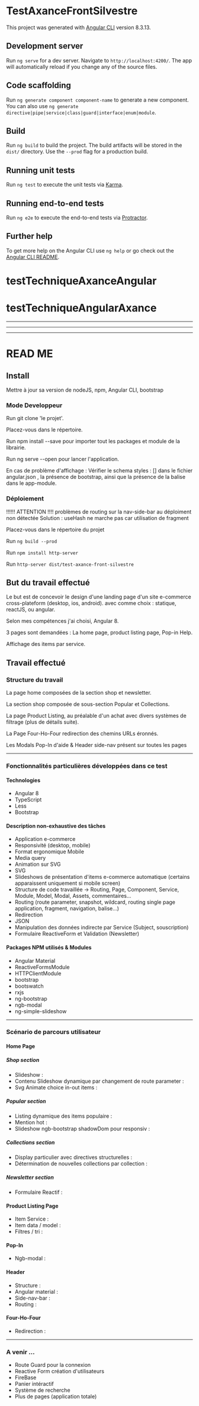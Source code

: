 # TestAxanceFrontSilvestre

This project was generated with [Angular CLI](https://github.com/angular/angular-cli) version 8.3.13.

## Development server

Run `ng serve` for a dev server. Navigate to `http://localhost:4200/`. The app will automatically reload if you change any of the source files.

## Code scaffolding

Run `ng generate component component-name` to generate a new component. You can also use `ng generate directive|pipe|service|class|guard|interface|enum|module`.

## Build

Run `ng build` to build the project. The build artifacts will be stored in the `dist/` directory. Use the `--prod` flag for a production build.

## Running unit tests

Run `ng test` to execute the unit tests via [Karma](https://karma-runner.github.io).

## Running end-to-end tests

Run `ng e2e` to execute the end-to-end tests via [Protractor](http://www.protractortest.org/).

## Further help

To get more help on the Angular CLI use `ng help` or go check out the [Angular CLI README](https://github.com/angular/angular-cli/blob/master/README.md).
# testTechniqueAxanceAngular
# testTechniqueAngularAxance

----------------------------------------------------------------------------------------------
----------------------------------------------------------------------------------------------
----------------------------------------------------------------------------------------------

# READ ME 

## Install

Mettre à jour sa version de nodeJS, npm, Angular CLI, bootstrap

### Mode Developpeur

Run git clone 'le projet'.

Placez-vous dans le répertoire.

Run npm install --save pour importer tout les packages et module de la librairie.

Run ng serve --open pour lancer l'application.

En cas de problème d'affichage : Vérifier le schema styles : [] dans le fichier angular.json , la présence de bootstrap, ainsi que la présence de la balise dans le app-module.

### Déploiement

!!!!!! ATTENTION !!!! problèmes de routing sur la nav-side-bar au déploiment non détectée
Solution : useHash ne marche pas car utilisation de fragment

Placez-vous dans le répertoire du projet

Run `ng build --prod`

Run `npm install http-server`

Run `http-server dist/test-axance-front-silvestre`


## But du travail effectué

Le but est de concevoir le design d'une landing page d'un site e-commerce cross-plateform (desktop, ios, android). avec comme choix : statique, reactJS, ou angular. 

Selon mes compétences j'ai choisi, Angular 8.

3 pages sont demandées : La home page, product listing page, Pop-in Help.

Affichage des items par service.

## Travail effectué

### Structure du travail
La page home composées de la section shop et newsletter.

La section shop composée de sous-section Popular et Collections.

La page Product Listing, au préalable d'un achat avec divers systèmes de filtrage (plus de détails suite).

La Page Four-Ho-Four redirection des chemins URLs éronnés.

Les Modals Pop-In d'aide & Header side-nav présent sur toutes les pages 

-----------------------------------------------------------------------------------

### Fonctionnalités particulières développées dans ce test

#### Technologies
- Angular 8 
- TypeScript
- Less
- Bootstrap

#### Description non-exhaustive des tâches
- Application e-commerce
- Responsivité (desktop, mobile)
- Format ergonomique Mobile
- Media query 
- Animation sur SVG
- SVG
- Slideshows de présentation d'items e-commerce automatique (certains apparaissent uniquement si mobile screen)
- Structure de code travaillée -> Routing, Page, Component, Service, Module, Model, Modal, Assets, commentaires...
- Routing (route parameter, snapshot, wildcard, routing single page application, fragment, navigation, balise...) 
- Redirection
- JSON
- Manipulation des données indirecte par Service (Subject, souscription)
- Formulaire ReactiveForm et Validation (Newsletter)

#### Packages NPM utilisés & Modules
- Angular Material
- ReactiveFormsModule
- HTTPClientModule
- bootstrap
- bootswatch
- rxjs
- ng-bootstrap
- ngb-modal
- ng-simple-slideshow

-----------------------------------------------------------------------------------
### Scénario de parcours utilisateur

#### Home Page

##### Shop section
  - Slideshow : 
  - Contenu Slideshow dynamique par changement de route parameter : 
  - Svg Animate choice in-out items : 

##### Popular section
  - Listing dynamique des items populaire : 
  - Mention hot : 
  - Slideshow ngb-bootstrap shadowDom pour responsiv : 

##### Collections section

  - Display particulier avec directives structurelles :
  - Détermination de nouvelles collections par collection : 
  
##### Newsletter section

  - Formulaire Reactif :

#### Product Listing Page 
  - Item Service :
  - Item data / model :
  - Filtres / tri :
  
#### Pop-In

  - Ngb-modal : 

#### Header

  - Structure : 
  - Angular material : 
  - Side-nav-bar : 
  - Routing : 
  
#### Four-Ho-Four

  - Redirection : 


-----------------------------------------------------------------------------------
### A venir ...

- Route Guard pour la connexion
- Reactive Form création d'utilisateurs
- FireBase
- Panier intéractif
- Système de recherche
- Plus de pages (application totale)











